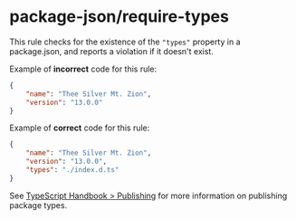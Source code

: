 # package-json/require-types

<!-- end auto-generated rule header -->

This rule checks for the existence of the `"types"` property in a package.json, and reports a violation if it doesn't exist.

Example of **incorrect** code for this rule:

```json
{
	"name": "Thee Silver Mt. Zion",
	"version": "13.0.0"
}
```

Example of **correct** code for this rule:

```json
{
	"name": "Thee Silver Mt. Zion",
	"version": "13.0.0",
	"types": "./index.d.ts"
}
```

See [TypeScript Handbook > Publishing](https://www.typescriptlang.org/docs/handbook/declaration-files/publishing.html) for more information on publishing package types.
